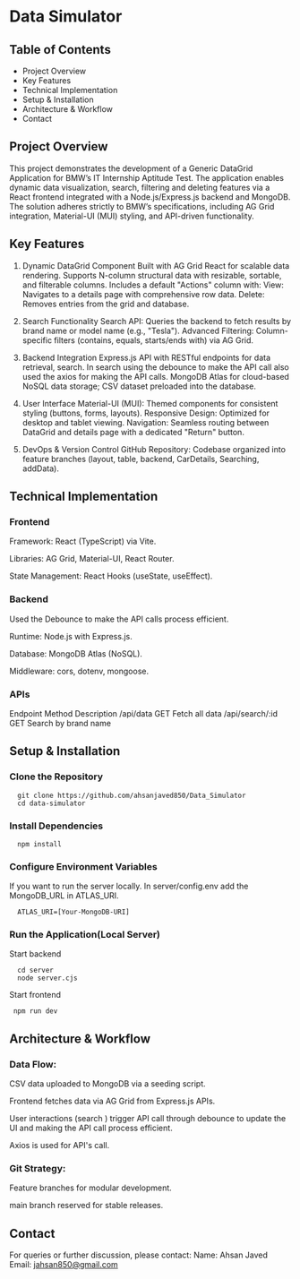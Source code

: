 # Data Simulator

## Table of Contents

   - Project Overview
   - Key Features
   - Technical Implementation
   - Setup & Installation
   - Architecture & Workflow
   - Contact

## Project Overview

   This project demonstrates the development of a Generic DataGrid Application for BMW’s IT Internship Aptitude Test. The application enables dynamic data visualization, search, filtering       and deleting features via a React frontend integrated with a Node.js/Express.js backend and MongoDB. The solution adheres strictly to BMW’s specifications, including AG Grid integration,
   Material-UI (MUI) styling, and API-driven functionality.

## Key Features

   1. Dynamic DataGrid Component
      Built with AG Grid React for scalable data rendering.
      Supports N-column structural data with resizable, sortable, and filterable columns.
      Includes a default "Actions" column with:
      View: Navigates to a details page with comprehensive row data.
      Delete: Removes entries from the grid and database.
   
   3. Search Functionality
      Search API: Queries the backend to fetch results by brand name or model name (e.g., "Tesla").
      Advanced Filtering: Column-specific filters (contains, equals, starts/ends with) via AG Grid.
   
   3. Backend Integration
      Express.js API with RESTful endpoints for data retrieval, search. In search using the debounce to make the API call also used the axios for making the API calls.
      MongoDB Atlas for cloud-based NoSQL data storage; CSV dataset preloaded into the database.
   
   5. User Interface
      Material-UI (MUI): Themed components for consistent styling (buttons, forms, layouts).
      Responsive Design: Optimized for desktop and tablet viewing.
      Navigation: Seamless routing between DataGrid and details page with a dedicated "Return" button.
   
   5. DevOps & Version Control
      GitHub Repository: Codebase organized into feature branches (layout, table, backend, CarDetails, Searching, addData).

## Technical Implementation

   ### Frontend

   Framework: React (TypeScript) via Vite.
   
   Libraries: AG Grid, Material-UI, React Router.
   
   State Management: React Hooks (useState, useEffect).

   ### Backend

   Used the Debounce to make the API calls process efficient.
   
   Runtime: Node.js with Express.js.
   
   Database: MongoDB Atlas (NoSQL).
   
   Middleware: cors, dotenv, mongoose.

   ### APIs

   Endpoint Method Description
   /api/data GET Fetch all data
   /api/search/:id GET Search by brand name
   
## Setup & Installation

  ### Clone the Repository
  
      git clone https://github.com/ahsanjaved850/Data_Simulator  
      cd data-simulator
      
   ### Install Dependencies
      npm install  
      
   ### Configure Environment Variables
   If you want to run the server locally. In server/config.env add the MongoDB_URL in ATLAS_URI.
   
      ATLAS_URI=[Your-MongoDB-URI]  

   ### Run the Application(Local Server)
   Start backend  
   
      cd server
      node server.cjs  
      
   Start frontend  
   
     npm run dev  

## Architecture & Workflow
   
   ### Data Flow:
   
   CSV data uploaded to MongoDB via a seeding script.
   
   Frontend fetches data via AG Grid from Express.js APIs.
   
   User interactions (search ) trigger API call through debounce to update the UI and making the API call process efficient.
   
   Axios is used for API's call.

   ### Git Strategy:
   
   Feature branches for modular development.
   
   main branch reserved for stable releases.
   
## Contact
   
   For queries or further discussion, please contact:
   Name: Ahsan Javed
   Email: jahsan850@gmail.com
